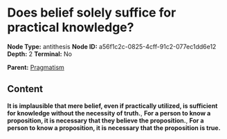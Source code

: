 # Does belief solely suffice for practical knowledge?

**Node Type:** antithesis
**Node ID:** a56f1c2c-0825-4cff-91c2-077ec1dd6e12
**Depth:** 2
**Terminal:** No

**Parent:** [Pragmatism](pragmatism.md)

## Content

**It is implausible that mere belief, even if practically utilized, is sufficient for knowledge without the necessity of truth.**, **For a person to know a proposition, it is necessary that they believe the proposition.**, **For a person to know a proposition, it is necessary that the proposition is true.**
